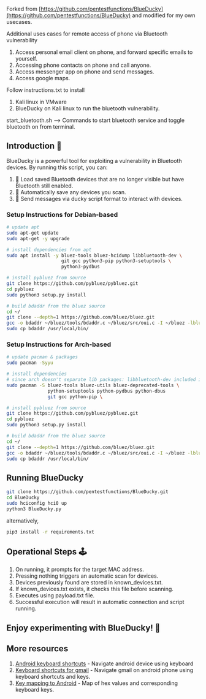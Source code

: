 Forked from [https://github.com/pentestfunctions/BlueDucky](https://github.com/pentestfunctions/BlueDucky) and modified for my own usecases.

Additional uses cases for remote access of phone via Bluetooth vulnerability
1. Access personal email client on phone, and forward specific emails to yourself.
2. Accessing phone contacts on phone and call anyone.
3. Access messenger app on phone and send messages.
4. Access google maps.

Follow instructions.txt to install 
1. Kali linux in VMware
2. BlueDucky on Kali linux to run the bluetooth vulnerability.


start_bluetooth.sh --> Commands to start bluetooth service and toggle bluetooth on from terminal. 

## Introduction 📢
BlueDucky is a powerful tool for exploiting a vulnerability in Bluetooth devices. By running this script, you can:

1. 📡 Load saved Bluetooth devices that are no longer visible but have Bluetooth still enabled.
2. 📂 Automatically save any devices you scan.
3. 💌 Send messages via ducky script format to interact with devices.

### Setup Instructions for Debian-based 

```bash
# update apt
sudo apt-get update
sudo apt-get -y upgrade

# install dependencies from apt
sudo apt install -y bluez-tools bluez-hcidump libbluetooth-dev \
                    git gcc python3-pip python3-setuptools \
                    python3-pydbus

# install pybluez from source
git clone https://github.com/pybluez/pybluez.git
cd pybluez
sudo python3 setup.py install

# build bdaddr from the bluez source
cd ~/
git clone --depth=1 https://github.com/bluez/bluez.git
gcc -o bdaddr ~/bluez/tools/bdaddr.c ~/bluez/src/oui.c -I ~/bluez -lbluetooth
sudo cp bdaddr /usr/local/bin/
```
### Setup Instructions for Arch-based 

```bash
# update pacman & packages
sudo pacman -Syyu

# install dependencies
# since arch doesn't separate lib packages: libbluetooth-dev included in bluez package
sudo pacman -S bluez-tools bluez-utils bluez-deprecated-tools \
               python-setuptools python-pydbus python-dbus
               git gcc python-pip \

# install pybluez from source
git clone https://github.com/pybluez/pybluez.git
cd pybluez
sudo python3 setup.py install

# build bdaddr from the bluez source
cd ~/
git clone --depth=1 https://github.com/bluez/bluez.git
gcc -o bdaddr ~/bluez/tools/bdaddr.c ~/bluez/src/oui.c -I ~/bluez -lbluetooth
sudo cp bdaddr /usr/local/bin/
```

## Running BlueDucky
```bash
git clone https://github.com/pentestfunctions/BlueDucky.git
cd BlueDucky
sudo hciconfig hci0 up
python3 BlueDucky.py
```

alternatively,

```bash
pip3 install -r requirements.txt
```

## Operational Steps 🕹️
1. On running, it prompts for the target MAC address.
2. Pressing nothing triggers an automatic scan for devices.
3. Devices previously found are stored in known_devices.txt.
4. If known_devices.txt exists, it checks this file before scanning.
5. Executes using payload.txt file.
6. Successful execution will result in automatic connection and script running.

## Enjoy experimenting with BlueDucky! 🌟

## More resources
1. [Android keyboard shortcuts](https://support.databeat.net/en/useful-android-keyboard-shortcuts) - Navigate android device using keyboard
2. [Keyboard shortcuts for gmail](https://support.google.com/mail/answer/6594?hl=en&co=GENIE.Platform%3DAndroid&oco=1) - Navigate gmail on android phone using keyboard shortcuts and keys.
3. [Key mapping to Android](https://source.android.com/docs/core/interaction/input/keyboard-devices#hid-keyboard-and-keypad-page-0x07) - Map of hex values and corresponding keyboard keys. 






